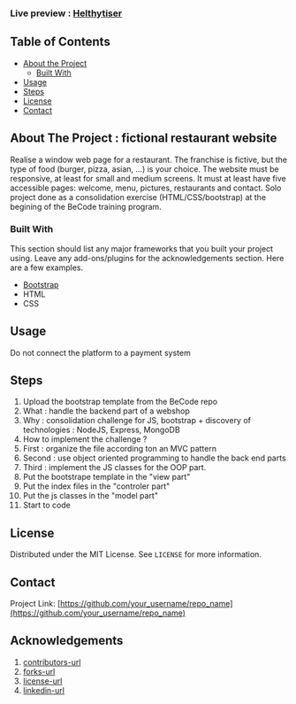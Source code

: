 
### Live preview :  [Helthytiser](https://loonyt.github.io/restaurant-css-framework/)


<!-- TABLE OF CONTENTS -->
## Table of Contents

* [About the Project](#about-the-project)
  * [Built With](#built-with)
* [Usage](#usage)
* [Steps](#contributing)
* [License](#license)
* [Contact](#contact)




<!-- ABOUT THE PROJECT -->
## About The Project : fictional restaurant website 

Realise a window web page for a restaurant. The franchise is fictive, but the type of food (burger, pizza, asian, …​) is your choice.  The website must be responsive, at least for small and medium screens. It must at least have five accessible pages: welcome, menu, pictures, restaurants and contact.
Solo project done as a consolidation exercise (HTML/CSS/bootstrap) at the begining of the BeCode training program. 



### Built With
This section should list any major frameworks that you built your project using. Leave any add-ons/plugins for the acknowledgements section. Here are a few examples.
* [Bootstrap](https://getbootstrap.com)
* HTML
* CSS



<!-- USAGE EXAMPLES -->
## Usage

Do not connect the platform to a payment system



<!-- CONTRIBUTING -->
## Steps

1. Upload the bootstrap template from the BeCode repo
2. What : handle the backend part of a webshop
3. Why : consolidation challenge for JS, bootstrap + discovery of technologies : NodeJS, Express, MongoDB
4. How to implement the challenge ? 
5. First : organize the file according ton an MVC pattern
6. Second : use object oriented programming to handle the back end parts
7. Third : implement the JS classes for the OOP part. 
8. Put the bootstrape template in the "view part"
9. Put the index files in the "controler part" 
10. Put the js classes in the "model part" 
11. Start to code 



<!-- LICENSE -->
## License

Distributed under the MIT License. See `LICENSE` for more information.



<!-- CONTACT -->
## Contact

Project Link: [https://github.com/your_username/repo_name](https://github.com/your_username/repo_name)



<!-- ACKNOWLEDGEMENTS -->
## Acknowledgements


1. [contributors-url](https://github.com/othneildrew/Best-README-Template/graphs/contributors)
2. [forks-url](https://github.com/othneildrew/Best-README-Template/network/members)
3. [license-url](https://github.com/othneildrew/Best-README-Template/blob/master/LICENSE.txt)
4. [linkedin-url](https://linkedin.com/in/othneildrew)




